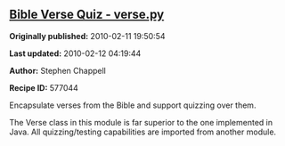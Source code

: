 ## [Bible Verse Quiz - verse.py](https://code.activestate.com/recipes/577044-bible-verse-quiz-versepy)

**Originally published:** 2010-02-11 19:50:54

**Last updated:** 2010-02-12 04:19:44

**Author:** Stephen Chappell

**Recipe ID:** 577044

Encapsulate verses from the Bible and support quizzing over them.

The Verse class in this module is far superior to the one implemented in
Java. All quizzing/testing capabilities are imported from another module.
